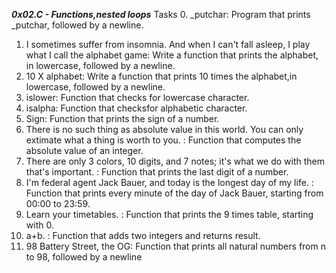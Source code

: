 ***0x02.C - Functions,nested loops***
Tasks
0. _putchar: Program that prints _putchar, followed by a newline.
1. I sometimes suffer from insomnia. And when I can't fall asleep, I play what I call the alphabet game: Write a function that prints the alphabet, in lowercase, followed by a newline.
2. 10 X alphabet: Write a function that prints 10 times the alphabet,in lowercase, followed by a newline.
3. islower: Function that checks for lowercase character.
4. isalpha: Function that checksfor alphabetic character.
5. Sign: Function that prints the sign of a number.
6. There is no such thing as absolute value in this world. You can only extimate what a thing is worth to you. : Function that computes the absolute value of an integer.
7. There are only 3 colors, 10 digits, and 7 notes; it's what we do with them that's important. : Function that prints the last digit of a number.
8. I'm federal agent Jack Bauer, and today is the longest day of my life. : Function that prints every minute of the day of Jack Bauer, starting from 00:00 to 23:59.
9. Learn your timetables. : Function that prints the 9 times table, starting with 0.
10. a+b. : Function that adds two integers and returns result.
11. 98 Battery Street, the OG: Function that prints all natural numbers from n to 98, followed by a newline 

